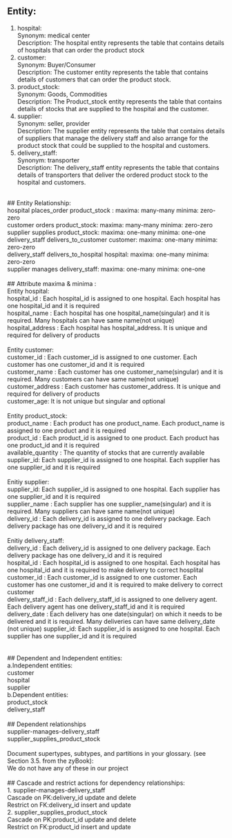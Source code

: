 ## Entity: <br/>
1.	hospital: <br/>
      Synonym: medical center <br/>
      Description: The hospital entity represents the table that contains details of hospitals that can order the product stock <br/>
2.	customer: <br/>
      Synonym: Buyer/Consumer <br/>
      Description: The customer entity represents the table that contains details of customers that can order the product stock. <br/>
3.	product_stock: <br/>
      Synonym: Goods, Commodities <br/>
      Description: The Product_stock entity represents the table that contains details of stocks that are supplied to the hospital and the customer. <br/>
4.	supplier: <br/>
      Synonym: seller, provider <br/>
      Description: The supplier entity represents the table that contains details of suppliers that manage the delivery staff and also arrange for the product stock that could be supplied to the hospital and customers. <br/>
5.	delivery_staff: <br/>
Synonym: transporter <br/>
   Description: The delivery_staff entity represents the table that contains details of transporters that deliver the ordered product stock to the hospital and customers. <br/>
<br/>
## Entity Relationship: <br/>
hospital places_order product_stock :  maxima: many-many minima: zero-zero <br/>
customer orders product_stock: maxima: many-many minima: zero-zero <br/>
supplier supplies product_stock: maxima: one-many minima: one-one <br/>
delivery_staff delivers_to_customer customer: maxima: one-many minima: zero-zero <br/>
delivery_staff delivers_to_hospital hospital: maxima: one-many minima: zero-zero <br/>
supplier manages delivery_staff: maxima: one-many minima: one-one <br/>
<br/>
## Attribute maxima & minima : <br/>
Entity hospital: <br/> 
hospital_id : Each hospital_id is assigned to one hospital. Each hospital has one hospital_id and it is required <br/>
hospital_name : Each hospital has one hospital_name(singular) and it is required. Many hospitals can have same name(not unique) <br/>
hospital_address : Each hospital has hospital_address. It is unique and required for delivery of products <br/>
<br/>
Entity customer: <br/>
customer_id : Each customer_id is assigned to one customer. Each customer has one customer_id and it is required <br/>
customer_name : Each customer has one customer_name(singular) and it is required. Many customers can have same name(not unique) <br/>
customer_address : Each customer has customer_address. It is unique and required for delivery of products <br/>
customer_age: It is not unique but singular and optional <br/>
<br/>
Entity product_stock: <br/>
product_name : Each product has one product_name.  Each product_name is assigned to one product and it is required <br/>
product_id : Each product_id is assigned to one product. Each product has one product_id and it is required <br/>
available_quantity : The quantity of stocks that are currently available <br/>
supplier_id: Each supplier_id is assigned to one hospital. Each supplier has one supplier_id and it is required <br/>
<br/>
Enitiy supplier: <br/>
supplier_id: Each supplier_id is assigned to one hospital. Each supplier has one supplier_id and it is required <br/>
supplier_name : Each supplier has one supplier_name(singular) and it is required. Many suppliers can have same name(not unique) <br/>
delivery_id : Each delivery_id is assigned to one delivery package. Each delivery package has one delivery_id and it is required <br/>
<br/>
Enitiy delivery_staff: <br/>
delivery_id : Each delivery_id is assigned to one delivery package. Each delivery package has one delivery_id and it is required <br/>
hospital_id : Each hospital_id is assigned to one hospital. Each hospital has one hospital_id and it is required to make delivery to correct hosplital <br/>
customer_id : Each customer_id is assigned to one customer. Each customer has one customer_id and it is required  to make delivery to correct customer<br/>
delivery_staff_id : Each delivery_staff_id is assigned to one delivery agent. Each delivery agent has one delivery_staff_id and it is required <br/>
delivery_date : Each delivery has one date(singular) on which it needs to be delivered and it is required. Many deliveries can have same delivery_date (not unique)
supplier_id: Each supplier_id is assigned to one hospital. Each supplier has one supplier_id and it is required <br/><br/>
<br/>
## Dependent and Independent entities:<br/>
a.Independent entities:<br/>
customer<br/>
hospital<br/>
supplier<br/>
b.Dependent entities:<br/>
product_stock<br/>
delivery_staff<br/>
<br/>
## Dependent relationships<br/>
supplier-manages-delivery_staff<br/>
supplier_supplies_product_stock<br/>
</br>
Document supertypes, subtypes, and partitions in your glossary. (see Section 3.5. from the zyBook): </br>
We do not have any of these in our project</br>
</br>
## Cascade and restrict actions for dependency relationships:</br>
1. supplier-manages-delivery_staff</br>
Cascade on PK:delivery_id update and delete </br>
Restrict on FK:delivery_id insert and update</br>
2. supplier_supplies_product_stock</br>
Cascade on PK:product_id update and delete </br>
Restrict on FK:product_id insert and update</br>
</br>

